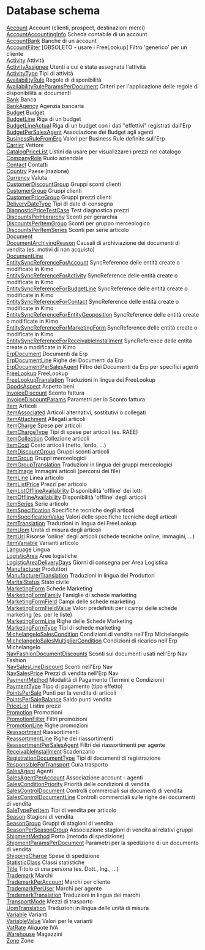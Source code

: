 # Database schema

[Account](./account.md) Account (clienti, prospect, destinazioni merci)	</br>
[AccountAccountingInfo](./accountaccountinginfo.md) Scheda contabile di un account	</br>
[AccountBank](./accountbank.md) Banche di un account	</br>
[AccountFilter](./accountfilter.md) [OBSOLETO - usare i FreeLookup] Filtro 'generico' per un cliente	</br>
[Activity](./activity.md) Attività	</br>
[ActivityAssignee](./activityassignee.md) Utenti a cui è stata assegnata l'attività	</br>
[ActivityType](./activitytype.md) Tipi di attività	</br>
[AvailabilityRule](./availabilityrule.md) Regole di disponibilità	</br>
[AvailabilityRuleParamsPerDocument](./availabilityruleparamsperdocument.md) Criteri per l'applicazione delle regole di disponibilità ai documenti	</br>
[Bank](./bank.md) Banca	</br>
[BankAgency](./bankagency.md) Agenzia bancaria	</br>
[Budget](./budget.md) Budget	</br>
[BudgetLine](./budgetline.md) Riga di un budget	</br>
[BudgetLineActual](./budgetlineactual.md) Riga di un budget con i dati "effettivi" registrati dall'Erp	</br>
[BudgetPerSalesAgent](./budgetpersalesagent.md) Associazione dei Budget agli agenti	</br>
[BusinessRuleFromErp](./businessrulefromerp.md) Valori per Business Rule definite sull'Erp	</br>
[Carrier](./carrier.md) Vettore	</br>
[CatalogPriceList](./catalogpricelist.md) Listini da usare per visualizzare i prezzi nel catalogo	</br>
[CompanyRole](./companyrole.md) Ruolo aziendale	</br>
[Contact](./contact.md) Contatti	</br>
[Country](./country.md) Paese (nazione)	</br>
[Currency](./currency.md) Valuta	</br>
[CustomerDiscountGroup](./customerdiscountgroup.md) Gruppi sconti clienti	</br>
[CustomerGroup](./customergroup.md) Gruppi clienti	</br>
[CustomerPriceGroup](./customerpricegroup.md) Gruppi prezzi clienti	</br>
[DeliveryDateType](./deliverydatetype.md) Tipi di date di consegna	</br>
[DiagnosticPriceTestCase](./diagnosticpricetestcase.md) Test diagnostica prezzi	</br>
[DiscountsPerHierarchy](./discountsperhierarchy.md) Sconti per gerarchia	</br>
[DiscountsPerItemGroup](./discountsperitemgroup.md) Sconti per gruppo merceologico	</br>
[DiscountsPerItemSeries](./discountsperitemseries.md) Sconti per serie articolo	</br>
[Document](./document.md) 	</br>
[DocumentArchivingReason](./documentarchivingreason.md) Causali di archiviazione dei documenti di vendita (es. motivi di non acquisto)	</br>
[DocumentLine](./documentline.md) 	</br>
[EntitySyncReferenceForAccount](./entitysyncreferenceforaccount.md) SyncReference delle entità create o modificate in Kimo	</br>
[EntitySyncReferenceForActivity](./entitysyncreferenceforactivity.md) SyncReference delle entità create o modificate in Kimo	</br>
[EntitySyncReferenceForBudgetLine](./entitysyncreferenceforbudgetline.md) SyncReference delle entità create o modificate in Kimo	</br>
[EntitySyncReferenceForContact](./entitysyncreferenceforcontact.md) SyncReference delle entità create o modificate in Kimo	</br>
[EntitySyncReferenceForEntityGeoposition](./entitysyncreferenceforentitygeoposition.md) SyncReference delle entità create o modificate in Kimo	</br>
[EntitySyncReferenceForMarketingForm](./entitysyncreferenceformarketingform.md) SyncReference delle entità create o modificate in Kimo	</br>
[EntitySyncReferenceForReceivableInstallment](./entitysyncreferenceforreceivableinstallment.md) SyncReference delle entità create o modificate in Kimo	</br>
[ErpDocument](./erpdocument.md) Documenti da Erp	</br>
[ErpDocumentLine](./erpdocumentline.md) Righe dei Documenti da Erp	</br>
[ErpDocumentPerSalesAgent](./erpdocumentpersalesagent.md) Filtro dei Documenti da Erp per specifici agenti	</br>
[FreeLookup](./freelookup.md) FreeLookup	</br>
[FreeLookupTranslation](./freelookuptranslation.md) Traduzioni in lingua dei FreeLookup	</br>
[GoodsAspect](./goodsaspect.md) Aspetto beni	</br>
[InvoiceDiscount](./invoicediscount.md) Sconto fattura	</br>
[InvoiceDiscountParams](./invoicediscountparams.md) Parametri per lo Sconto fattura	</br>
[Item](./item.md) Articoli	</br>
[ItemAssociated](./itemassociated.md) Articoli alternativi, sostitutivi o collegati	</br>
[ItemAttachment](./itemattachment.md) Allegati articoli	</br>
[ItemCharge](./itemcharge.md) Spese per articoli	</br>
[ItemChargeType](./itemchargetype.md) Tipi di spese per articoli (es. RAEE)	</br>
[ItemCollection](./itemcollection.md) Collezione articoli	</br>
[ItemCost](./itemcost.md) Costo articoli (netto, lordo, ...)	</br>
[ItemDiscountGroup](./itemdiscountgroup.md) Gruppi sconti articoli	</br>
[ItemGroup](./itemgroup.md) Gruppi merceologici	</br>
[ItemGroupTranslation](./itemgrouptranslation.md) Traduzioni in lingua dei gruppi merceologici	</br>
[ItemImage](./itemimage.md) Immagini articoli (percorsi dei file)	</br>
[ItemLine](./itemline.md) Linea articolo	</br>
[ItemListPrice](./itemlistprice.md) Prezzi per articolo	</br>
[ItemLotOfflineAvailability](./itemlotofflineavailability.md) Disponibilità 'offline' dei lotti	</br>
[ItemOfflineAvailability](./itemofflineavailability.md) Disponibilità 'offline' degli articoli	</br>
[ItemSeries](./itemseries.md) Serie articolo	</br>
[ItemSpecification](./itemspecification.md) Specifiche tecniche degli articoli	</br>
[ItemSpecificationValue](./itemspecificationvalue.md) Valori delle specifiche tecniche degli articoli	</br>
[ItemTranslation](./itemtranslation.md) Traduzioni in lingua dei FreeLookup	</br>
[ItemUom](./itemuom.md) Unità di misura degli articoli	</br>
[ItemUrl](./itemurl.md) Risorse 'online' degli articoli (schede tecniche online, immagini, ...)	</br>
[ItemVariable](./itemvariable.md) Varianti articolo	</br>
[Language](./language.md) Lingua	</br>
[LogisticArea](./logisticarea.md) Aree logistiche	</br>
[LogisticAreaDeliveryDays](./logisticareadeliverydays.md) Giorni di consegna per Area Logistica	</br>
[Manufacturer](./manufacturer.md) Produttori	</br>
[ManufacturerTranslation](./manufacturertranslation.md) Traduzioni in lingua dei Produttori	</br>
[MaritalStatus](./maritalstatus.md) Stato civile	</br>
[MarketingForm](./marketingform.md) Schede Marketing	</br>
[MarketingFormFamily](./marketingformfamily.md) Famiglie di schede marketing	</br>
[MarketingFormField](./marketingformfield.md) Campi delle schede marketing	</br>
[MarketingFormFieldValue](./marketingformfieldvalue.md) Valori predefiniti per i campi delle schede marketing (es. per le liste)	</br>
[MarketingFormLine](./marketingformline.md) Righe delle Schede Marketing	</br>
[MarketingFormType](./marketingformtype.md) Tipi di schede marketing	</br>
[MichelangeloSalesCondition](./michelangelosalescondition.md) Condizioni di vendita nell'Erp Michelangelo	</br>
[MichelangeloSalesMultiplierCondition](./michelangelosalesmultipliercondition.md) Condizioni di ricarico nell'Erp Michelangelo	</br>
[NavFashionDocumentDiscounts](./navfashiondocumentdiscounts.md) Sconti sui documenti usati nell'Erp Nav Fashion	</br>
[NavSalesLineDiscount](./navsaleslinediscount.md) Sconti nell'Erp Nav	</br>
[NavSalesPrice](./navsalesprice.md) Prezzi di vendita nell'Erp Nav	</br>
[PaymentMethod](./paymentmethod.md) Modalità di Pagamento (Termini e Condizioni)	</br>
[PaymentType](./paymenttype.md) Tipo di pagamento (tipo effetto)	</br>
[PointsPerSale](./pointspersale.md) Punti per la vendita di articoli	</br>
[PointsPerSaleBalance](./pointspersalebalance.md) Saldo punti vendita	</br>
[PriceList](./pricelist.md) Listini prezzi	</br>
[Promotion](./promotion.md) Promozioni	</br>
[PromotionFilter](./promotionfilter.md) Filtri promozioni	</br>
[PromotionLine](./promotionline.md) Righe promozioni	</br>
[Reassortment](./reassortment.md) Riassortimenti	</br>
[ReassortmentLine](./reassortmentline.md) Righe dei riassortimenti	</br>
[ReassortmentPerSalesAgent](./reassortmentpersalesagent.md) Filtri dei riassortimenti per agente	</br>
[ReceivableInstallment](./receivableinstallment.md) Scadenzario	</br>
[RegistrationDocumentType](./registrationdocumenttype.md) Tipi di documenti di registrazione	</br>
[ResponsibleForTransport](./responsiblefortransport.md) Cura trasporto	</br>
[SalesAgent](./salesagent.md) Agenti	</br>
[SalesAgentPerAccount](./salesagentperaccount.md) Associazione account - agenti	</br>
[SalesConditionPriority](./salesconditionpriority.md) Priorità delle condizioni di vendita	</br>
[SalesControlDocument](./salescontroldocument.md) Controlli commerciali sui documenti di vendita	</br>
[SalesControlDocumentLine](./salescontroldocumentline.md) Controlli commerciali sulle righe dei documenti di vendita	</br>
[SaleTypePerItem](./saletypeperitem.md) Tipi di vendita per articolo	</br>
[Season](./season.md) Stagioni di vendita	</br>
[SeasonGroup](./seasongroup.md) Gruppi di stagioni di vendita	</br>
[SeasonPerSeasonGroup](./seasonperseasongroup.md) Associazione stagioni di vendita ai relativi gruppi	</br>
[ShipmentMethod](./shipmentmethod.md) Porto (metodo di spedizione)	</br>
[ShipmentParamsPerDocument](./shipmentparamsperdocument.md) Parametri per la spedizione di un documento di vendita	</br>
[ShippingCharge](./shippingcharge.md) Spese di spedizione	</br>
[StatisticClass](./statisticclass.md) Classi statistiche	</br>
[Title](./title.md) Titolo di una persona (es. Dott., Ing., ...)	</br>
[Trademark](./trademark.md) Marchi	</br>
[TrademarkPerAccount](./trademarkperaccount.md) Marchi per cliente	</br>
[TrademarkPerUser](./trademarkperuser.md) Marchi per agente	</br>
[TrademarkTranslation](./trademarktranslation.md) Traduzioni in lingua dei marchi	</br>
[TransportMode](./transportmode.md) Mezzi di trasporto	</br>
[UomTranslation](./uomtranslation.md) Traduzioni in lingua delle unità di misura	</br>
[Variable](./variable.md) Varianti	</br>
[VariableValue](./variablevalue.md) Valori per le varianti	</br>
[VatRate](./vatrate.md) Aliquote IVA	</br>
[Warehouse](./warehouse.md) Magazzini	</br>
[Zone](./zone.md) Zone	</br>


